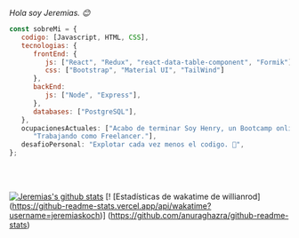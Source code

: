 <p><em>Hola soy Jeremias. 😊</br>
</em></p>


```javascript
const sobreMi = {
   codigo: [Javascript, HTML, CSS],
   tecnologias: {
      frontEnd: {
         js: ["React", "Redux", "react-data-table-component", "Formik"],
         css: ["Bootstrap", "Material UI", "TailWind"]
      },
      backEnd:
         js: ["Node", "Express"],
      },
      databases: ["PostgreSQL"],
   },
   ocupacionesActuales: ["Acabo de terminar Soy Henry, un Bootcamp online de 4 meses de duración, con mas de 650 horas de código.😱",
      "Trabajando como Freelancer."],
   desafioPersonal: "Explotar cada vez menos el codigo. 🤣",
};
```
</br></br>

[![Jeremias's github stats](https://github-readme-stats.vercel.app/api?username=jeremiaskoch&hide=stars,issues&show_icons=true&theme=dark)](https://github.com/jeremiaskoch/github-readmestats) 
[! [Estadísticas de wakatime de willianrod] (https://github-readme-stats.vercel.app/api/wakatime?username=jeremiaskoch)] (https://github.com/anuraghazra/github-readme-stats)
